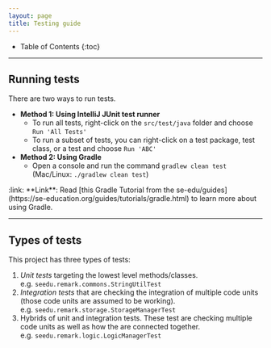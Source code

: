 ```yaml
---
layout: page
title: Testing guide
---
```


* Table of Contents
{:toc}

--------------------------------------------------------------------------------------------------------------------

## Running tests

There are two ways to run tests.

* **Method 1: Using IntelliJ JUnit test runner**
  * To run all tests, right-click on the `src/test/java` folder and choose `Run 'All Tests'`
  * To run a subset of tests, you can right-click on a test package,
    test class, or a test and choose `Run 'ABC'`
* **Method 2: Using Gradle**
  * Open a console and run the command `gradlew clean test` (Mac/Linux: `./gradlew clean test`)

<div markdown="span" class="alert alert-secondary">:link: **Link**: Read [this Gradle Tutorial from the se-edu/guides](https://se-education.org/guides/tutorials/gradle.html) to learn more about using Gradle.
</div>

--------------------------------------------------------------------------------------------------------------------

## Types of tests

This project has three types of tests:

1. *Unit tests* targeting the lowest level methods/classes.<br>
   e.g. `seedu.remark.commons.StringUtilTest`
1. *Integration tests* that are checking the integration of multiple code units (those code units are assumed to be working).<br>
   e.g. `seedu.remark.storage.StorageManagerTest`
1. Hybrids of unit and integration tests. These test are checking multiple code units as well as how the are connected together.<br>
   e.g. `seedu.remark.logic.LogicManagerTest`
